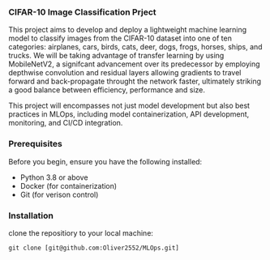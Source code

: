 ### **CIFAR-10 Image Classification Prject**

This project aims to develop and deploy a lightweight machine learning model to classify images from the CIFAR-10 dataset into one of ten categories: airplanes, cars, birds, cats, deer, dogs, frogs, horses, ships, and trucks. We will be taking advantage of transfer learning by using MobileNetV2, a signifcant advancement over its predecessor by employing depthwise convolution and residual layers allowing gradients to travel forward and back-propagate throught the network faster, ultimately striking a good balance between efficiency, performance and size. 

This project will encompasses not just model development but also best practices in MLOps, including model containerization, API development, monitoring, and CI/CD integration.


### **Prerequisites**

Before you begin, ensure you have the following installed:

- Python 3.8 or above
- Docker (for containerization)
- Git (for verison control)


### **Installation**

clone the repositiory to your local machine:

`git clone [git@github.com:Oliver2552/MLOps.git]`

